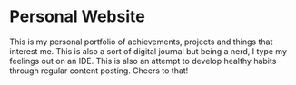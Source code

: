 # Personal Website
This is my personal portfolio of achievements, projects and things that interest me. This is also a sort of digital journal but being a nerd, I type my feelings out on an IDE. This is also an attempt to develop healthy habits through regular content posting. Cheers to that!
